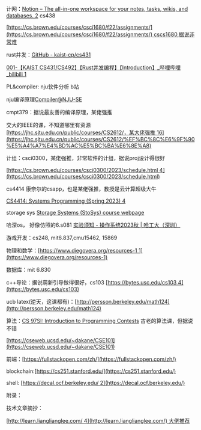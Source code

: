 计网：[Notion – The all-in-one workspace for your notes, tasks, wikis, and databases. 2](https://rrc-uiuc.notion.site/Communication-Networks-51d2dd4fd9c44fcdbcf6a67a86237e0c) cs438

[https://cs.brown.edu/courses/csci1680/f22/assignments/](https://cs.brown.edu/courses/csci1680/f22/assignments/) cscs1680,据说非常难

rust并发：[GitHub - kaist-cp/cs431](https://github.com/kaist-cp/cs431)

[001-【KAIST CS431/CS492】【Rust并发编程】【Introduction】_哔哩哔哩_bilibili 1](https://www.bilibili.com/video/BV1Xp4y1w7xG/?spm_id_from=333.337.search-card.all.click&vd_source=85acf0a59ded02e4c75ae1158baca207)

PL&compiler: nju软件分析 b站

nju编译原理[Compiler@NJU-SE](http://docs.compilers.cpl.icu/%EF%BC%8C%E6%9F%90%E4%BD%AC%E5%BC%BA%E6%8E%A8)

cmpt379：据说最友善的编译原理，某佬强推

交大的IEEE的课，不知道哪里有资源[https://jhc.sjtu.edu.cn/public/courses/CS2612/，某大佬强推 16](https://jhc.sjtu.edu.cn/public/courses/CS2612/%EF%BC%8C%E6%9F%90%E5%A4%A7%E4%BD%AC%E5%BC%BA%E6%8E%A8)

计组：csci0300，某佬强推，非常软件的计组，据说proj设计得很好

[https://cs.brown.edu/courses/csci0300/2023/schedule.html 4](https://cs.brown.edu/courses/csci0300/2023/schedule.html)

cs4414 康奈尔的csapp，也是某佬强推，教授是云计算超级大牛

[CS4414: Systems Programming (Spring 2023) 4](http://www.cs.cornell.edu/courses/cs4414/2023sp/)

storage sys [Storage Systems (StoSys) course webpage](https://animeshtrivedi.github.io/course-stosys/)

哈深os， 好像仿照的6.s081 [实验须知 - 操作系统2023秋 | 哈工大（深圳）](https://hitsz-cslab.gitee.io/os-labs/)

游戏开发：cs248, mit6.837,cmu15462, 15869

物理和数学：[https://www.diegovera.org/resources-1 1](https://www.diegovera.org/resources-1)

数据库：mit 6.830

c++导论：据说萌新引导做得很好，cs103 [https://bytes.usc.edu/cs103 4](https://bytes.usc.edu/cs103)

ucb latex(逆天，这课都有)：[http://persson.berkeley.edu/math124](http://persson.berkeley.edu/math124)

算法：[CS 97SI: Introduction to Programming Contests](http://web.stanford.edu/class/cs97si/) 古老的算法课，但据说不错

[https://cseweb.ucsd.edu/~dakane/CSE101](https://cseweb.ucsd.edu/~dakane/CSE101)

前端：[https://fullstackopen.com/zh/](https://fullstackopen.com/zh/)

blockchain:[https://cs251.stanford.edu/](https://cs251.stanford.edu/)

shell: [https://decal.ocf.berkeley.edu/ 2](https://decal.ocf.berkeley.edu/)

附录：

技术文章摘抄：

[http://learn.lianglianglee.com/ 4](http://learn.lianglianglee.com/) 大佬推荐
